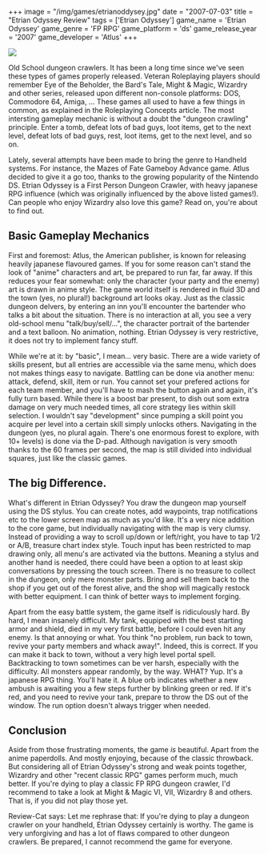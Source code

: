 +++
image = "/img/games/etrianoddysey.jpg"
date = "2007-07-03"
title = "Etrian Odyssey Review"
tags = ['Etrian Odyssey']
game_name = 'Etrian Odyssey'
game_genre = 'FP RPG'
game_platform = 'ds'
game_release_year = '2007'
game_developer = 'Atlus'
+++

<img src="/img/Guides/EtrianOdyssey.jpg"/>

Old School dungeon crawlers. It has been a long time since we've seen these types of games properly released. Veteran Roleplaying players should remember Eye of the Beholder, the Bard's Tale, Might & Magic, Wizardry and other series, released upon different non-console platforms: DOS, Commodore 64, Amiga, ... These games all used to have a few things in common, as explained in the Roleplaying Concepts article. The most intersting gameplay mechanic is without a doubt the "dungeon crawling" principle. Enter a tomb, defeat lots of bad guys, loot items, get to the next level, defeat lots of bad guys, rest, loot items, get to the next level, and so on.

Lately, several attempts have been made to bring the genre to Handheld systems. For instance, the Mazes of Fate Gameboy Advance game. Atlus decided to give it a go too, thanks to the growing popularity of the Nintendo DS. Etrian Odyssey is a First Person Dungeon Crawler, with heavy japanese RPG influence (which was originally influenced by the above listed games!). Can people who enjoy Wizardry also love this game? Read on, you're about to find out.

## Basic Gameplay Mechanics

First and foremost: Atlus, the American publisher, is known for releasing heavily japanese flavoured games. If you for some reason can't stand the look of "anime" characters and art, be prepared to run far, far away. If this reduces your fear somewhat: only the character (your party and the enemy) art is drawn in anime style. The game world itself is rendered in fluid 3D and the town (yes, no plural!) background art looks okay. Just as the classic dungeon delvers, by entering an inn you'll encounter the bartender who talks a bit about the situation. There is no interaction at all, you see a very old-school menu "talk/buy/sell/...", the character portrait of the bartender and a text balloon. No animation, nothing. Etrian Odyssey is very restrictive, it does not try to implement fancy stuff.

While we're at it: by "basic", I mean... very basic. There are a wide variety of skills present, but all entries are accessible via the same menu, which does not makes things easy to navigate. Battling can be done via another menu: attack, defend, skill, item or run. You cannot set your prefered actions for each team member, and you'll have to mash the button again and again, it's fully turn based. While there is a boost bar present, to dish out som extra damage on very much needed times, all core strategy lies within skill selection. I wouldn't say "development" since pumping a skill point you acquire per level into a certain skill simply unlocks others. Navigating in the dungeon (yes, no plural again. There's one enormous forest to explore, with 10+ levels) is done via the D-pad. Although navigation is very smooth thanks to the 60 frames per second, the map is still divided into individual squares, just like the classic games.

## The big Difference.

What's different in Etrian Odyssey? You draw the dungeon map yourself using the DS stylus. You can create notes, add waypoints, trap notifications etc to the lower screen map as much as you'd like. It's a very nice addition to the core game, but individually navigating with the map is very clumsy. Instead of providing a way to scroll up/down or left/right, you have to tap 1/2 or A/B, treasure chart index style. Touch input has been restricted to map drawing only, all menu's are activated via the buttons. Meaning a stylus and another hand is needed, there could have been a option to at least skip conversations by pressing the touch screen. There is no treasure to collect in the dungeon, only mere monster parts. Bring and sell them back to the shop if you get out of the forest alive, and the shop will magically restock with better equipment. I can think of better ways to implement forging.

Apart from the easy battle system, the game itself is ridiculously hard. By hard, I mean insanely difficult. My tank, equpiped with the best starting armor and shield, died in my very first battle, before I could even hit any enemy. Is that annoying or what. You think "no problem, run back to town, revive your party members and whack away!". Indeed, this is correct. If you can make it back to town, without a very high level portal spell. Backtracking to town sometimes can be ver harsh, especially with the difficulty. All monsters appear randomly, by the way. WHAT? Yup. It's a japanese RPG thing. You'll hate it. A blue orb indicates whether a new ambush is awaiting you a few steps further by blinking green or red. If it's red, and you need to revive your tank, prepare to throw the DS out of the window. The run option doesn't always trigger when needed.

## Conclusion

Aside from those frustrating moments, the game *is* beautiful. Apart from the anime paperdolls. And mostly enjoying, because of the classic throwback. But considering all of Etrian Odyssey's strong and weak points together, Wizardry and other "recent classic RPG" games perform much, much better. If you're dying to play a classic FP RPG dungeon crawler, I'd recommend to take a look at Might & Magic VI, VII, Wizardry 8 and others. That is, if you did not play those yet.

Review-Cat says: Let me rephrase that: If you're dying to play a dungeon crawler on your handheld, Etrian Odyssey certainly is worthy. The game is very unforgiving and has a lot of flaws compared to other dungeon crawlers. Be prepared, I cannot recommend the game for everyone.